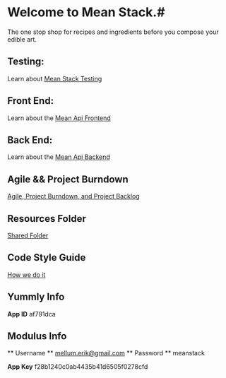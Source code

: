 # Welcome to Mean Stack.#
The one stop shop for recipes and ingredients before you compose your edible art.

## Testing: ##
Learn about [Mean Stack Testing](/public/tests/TESTING.md)

## Front End: ##
Learn about the [Mean Api Frontend](/views/FRONTEND.md)

## Back End: ##
Learn about the [Mean Api Backend](/routes/BACKEND.md)

## Agile && Project Burndown ##
[Agile, Project Burndown, and Project Backlog](https://docs.google.com/spreadsheets/d/1FxShAYUSjWYVNQfSO7JeopXbgj_I-71U2tNQfEKZpeE/edit?usp=sharing)

## Resources Folder ##
[Shared Folder](https://drive.google.com/folderview?id=0B4SIxe1-sxvsS1ZXdURFa3FPWTQ&usp=sharing)

## Code Style Guide ##
[How we do it](STYLE.md)

## Yummly Info ##
**App ID**
af791dca

## Modulus Info ##
** Username **
mellum.erik@gmail.com
** Password ** 
meanstack

**App Key**
f28b1240c0ab4435b41d6505f0278cfd